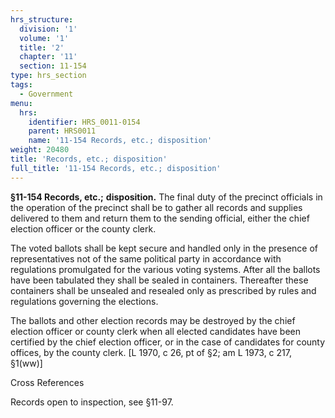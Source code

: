 ```yaml
---
hrs_structure:
  division: '1'
  volume: '1'
  title: '2'
  chapter: '11'
  section: 11-154
type: hrs_section
tags:
  - Government
menu:
  hrs:
    identifier: HRS_0011-0154
    parent: HRS0011
    name: '11-154 Records, etc.; disposition'
weight: 20480
title: 'Records, etc.; disposition'
full_title: '11-154 Records, etc.; disposition'
---
```

**§11-154 Records, etc.;** **disposition.** The final duty of the precinct officials in the operation of the precinct shall be to gather all records and supplies delivered to them and return them to the sending official, either the chief election officer or the county clerk.

The voted ballots shall be kept secure and handled only in the presence of representatives not of the same political party in accordance with regulations promulgated for the various voting systems. After all the ballots have been tabulated they shall be sealed in containers. Thereafter these containers shall be unsealed and resealed only as prescribed by rules and regulations governing the elections.

The ballots and other election records may be destroyed by the chief election officer or county clerk when all elected candidates have been certified by the chief election officer, or in the case of candidates for county offices, by the county clerk. [L 1970, c 26, pt of §2; am L 1973, c 217, §1(ww)]

Cross References

Records open to inspection, see §11-97.